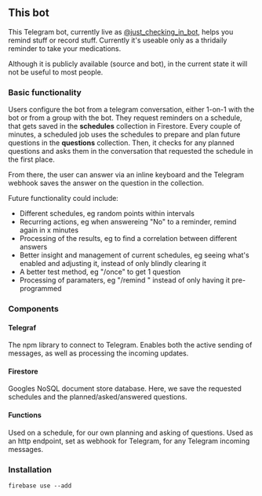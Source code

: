 ## This bot

This Telegram bot, currently live as
[@just_checking_in_bot](https://t.me/just_checking_in_bot), helps you remind
stuff or record stuff. Currently it's useable only as a thridaily reminder to
take your medications.

Although it is publicly available (source and bot), in the current state it will
not be useful to most people.

### Basic functionality

Users configure the bot from a telegram conversation, either 1-on-1 with the bot
or from a group with the bot. They request reminders on a schedule, that gets
saved in the **schedules** collection in Firestore. Every couple of minutes, a
scheduled job uses the schedules to prepare and plan future questions in the
**questions** collection. Then, it checks for any planned questions and asks
them in the conversation that requested the schedule in the first place.

From there, the user can answer via an inline keyboard and the Telegram webhook
saves the answer on the question in the collection.

Future functionality could include:

* Different schedules, eg random points within intervals
* Recurring actions, eg when answereing "No" to a reminder, remind again in x
minutes
* Processing of the results, eg to find a correlation between different answers
* Better insight and management of current schedules, eg seeing what's enabled
and adjusting it, instead of only blindly clearing it
* A better test method, eg "/once" to get 1 question
* Processing of paramaters, eg "/remind <when> <what>" instead of only having it
pre-programmed

### Components

#### Telegraf

The npm library to connect to Telegram. Enables both the active sending of
messages, as well as processing the incoming updates.

#### Firestore

Googles NoSQL document store database. Here, we save the requested schedules and
the planned/asked/answered questions.

#### Functions

Used on a schedule, for our own planning and asking of questions. Used as an
http endpoint, set as webhook for Telegram, for any Telegram incoming messages.

### Installation

`firebase use --add`

